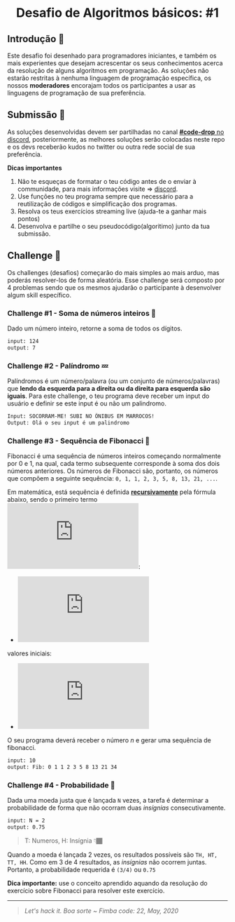 <h1 align="center" style="color:">Desafio de Algoritmos básicos: #1 </h1>
  
## Introdução 📜

Este desafio foi desenhado para programadores iniciantes, e também os mais experientes que desejam acrescentar os seus conhecimentos acerca da resolução de alguns algoritmos em programação.  As soluções não estarão restritas à nenhuma linguagem de programação específica, os nossos **moderadores** encorajam todos os participantes a usar as linguagens de programação de sua preferência. 

## Submissão 🚀

As soluções desenvolvidas devem ser partilhadas no canal [**#code-drop** no discord](https://discord.gg/XDPbSUN), posteriormente, as melhores soluções serão colocadas neste repo e os devs receberão kudos no twitter ou outra rede social de sua preferência. 

**Dicas importantes**

1. Não te esqueças de formatar o teu código antes de o enviar à communidade, para mais informações visite => [discord](https://support.discord.com/hc/en-us/articles/210298617-Markdown-Text-101-Chat-Formatting-Bold-Italic-Underline).
2. Use funções no teu programa sempre que necessário para a reutilização de códigos e simplificação dos programas. 
3. Resolva os teus exercícios streaming live (ajuda-te a ganhar mais pontos)
4. Desenvolva e partilhe o seu pseudocódigo(algoritimo) junto da tua submissão.


## Challenge 🥋

Os challenges (desafios) começarão do mais simples ao mais arduo, mas poderás resolver-los de forma aleatória. Esse challenge será composto por 4 problemas sendo que os mesmos ajudarão o participante à desenvolver algum skill específico.

### Challenge #1 - Soma de números inteiros 🧊

Dado um número inteiro, retorne a soma de todos os dígitos.

```sh
input: 124 
output: 7
```

### Challenge #2 - Palíndromo 💤

Palíndromos é um número/palavra (ou um conjunto de números/palavras) que **lendo da esquerda para a direita ou da direita para esquerda são iguais**. Para este challenge, o teu programa deve receber um input do usuário e definir se este input é ou não um palindromo. 

```sh
Input: SOCORRAM-ME! SUBI NO ÔNIBUS EM MARROCOS!
Output: Olá o seu input é um palindromo
``` 

### Challenge #3 - Sequência de Fibonacci 🔢

Fibonacci é uma sequência de números inteiros começando normalmente por 0 e 1, na qual, cada termo subsequente corresponde à soma dos dois números anteriores. Os números de Fibonacci são, portanto, os números que compõem a seguinte sequência: `0, 1, 1, 2, 3, 5, 8, 13, 21, ...`.

Em matemática, está sequência é definida [**recursivamente**](https://pt.wikipedia.org/wiki/Recurs%C3%A3o) pela fórmula abaixo, sendo o primeiro termo ![first term](https://latex.codecogs.com/gif.latex?F_%7B1%7D%3D1):

- ![formula](https://latex.codecogs.com/gif.latex?F_%7Bn%7D%3DF_%7Bn-1%7D&plus;F_%7Bn-2%7D)

valores iniciais:
- ![initial value](https://latex.codecogs.com/gif.latex?F_%7B1%7D%3D%201%2C%20F_%7B2%7D%20%3D%202)

O seu programa deverá receber o número *n* e gerar uma sequência de fibonacci.

```sh
input: 10
output: Fib: 0 1 1 2 3 5 8 13 21 34
```

### Challenge #4 - Probabilidade 🎲

Dada uma moeda justa que é lançada `N` vezes, a tarefa é determinar a probabilidade de forma que não ocorram duas *insígnias* consecutivamente.

```sh
input: N = 2
output: 0.75
```
> T: Numeros, H: Insígnia 👇🏾

Quando a moeda é lançada 2 vezes, os resultados possíveis são `TH, HT, TT, HH`. Como em 3 de 4 resultados, as *insígnias* não ocorrem juntas. Portanto, a probabilidade requerida é `(3/4)` ou `0.75`

**Dica importante:** use o conceito aprendido aquando da resolução do exercício sobre Fibonacci para resolver este exercício.

<hr/>

> *Let's hack it. Boa sorte ~ Fimba code: 22, May, 2020*
